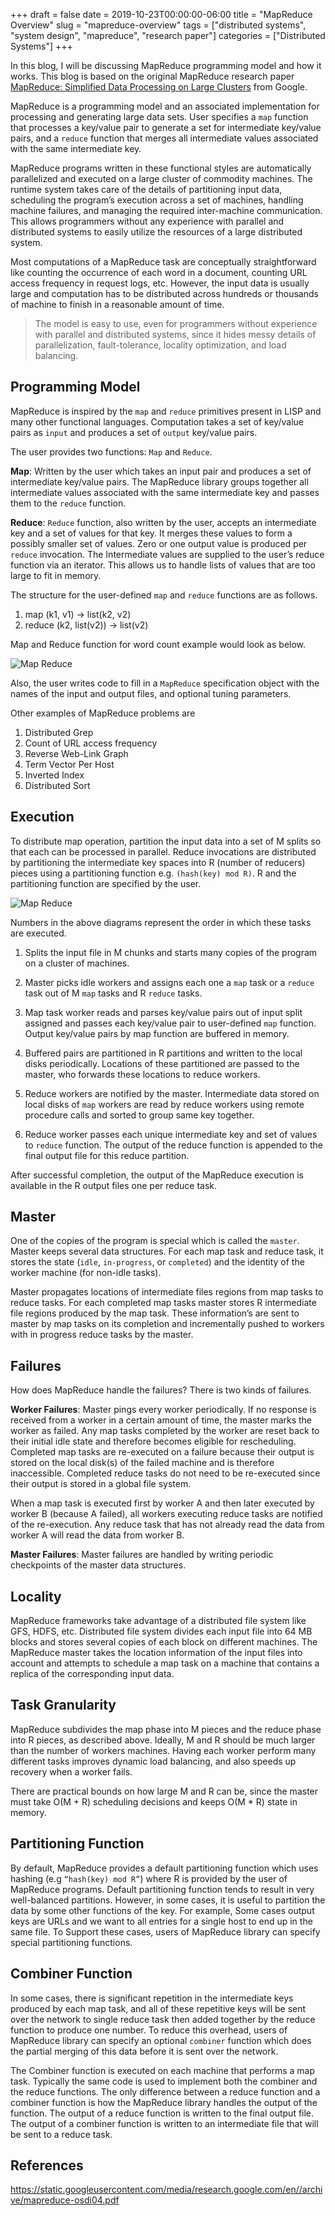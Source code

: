 +++ 
draft = false
date = 2019-10-23T00:00:00-06:00
title = "MapReduce Overview"
slug = "mapreduce-overview"
tags = ["distributed systems", "system design", "mapreduce", "research paper"]
categories = ["Distributed Systems"]
+++

In this blog, I will be discussing MapReduce programming model and how it works. This blog is based on the original MapReduce research paper [MapReduce: Simplified Data Processing on Large Clusters](https://static.googleusercontent.com/media/research.google.com/en//archive/mapreduce-osdi04.pdf) from Google.

MapReduce is a programming model and an associated implementation for processing and generating large data sets. User specifies a `map` function that processes a key/value pair to generate a set for intermediate key/value pairs, and a `reduce` function that merges all intermediate values associated with the same intermediate key.

MapReduce programs written in these functional styles are automatically parallelized and executed on a large cluster of commodity machines. The runtime system takes care of the details of partitioning input data, scheduling the program’s execution across a set of machines, handling machine failures, and managing the required inter-machine communication. This allows programmers without any experience with parallel and distributed systems to easily utilize the resources of a large distributed system.

Most computations of a MapReduce task are conceptually straightforward like counting the occurrence of each word in a document, counting URL access frequency in request logs, etc. However, the input data is usually large and computation has to be distributed across hundreds or thousands of machine to finish in a reasonable amount of time.


> The model is easy to use, even for programmers without experience with parallel and distributed systems, since it hides messy details of parallelization, fault-tolerance, locality optimization, and load balancing.

## Programming Model

MapReduce is inspired by the `map` and `reduce` primitives present in LISP and many other functional languages. Computation takes a set of key/value pairs as `input` and produces a set of `output` key/value pairs.

The user provides two functions: `Map` and `Reduce`.

**Map**: Written by the user which takes an input pair and produces a set of intermediate key/value pairs. The MapReduce library groups together all intermediate values associated with the same intermediate key and passes them to the `reduce` function.

**Reduce**: `Reduce` function, also written by the user, accepts an intermediate key and a set of values for that key. It merges these values to form a possibly smaller set of values. Zero or one output value is produced per `reduce` invocation. The Intermediate values are supplied to the user’s reduce function via an iterator. This allows us to handle lists of values that are too large to fit in memory.

The structure for the user-defined `map` and `reduce` functions are as follows.

1. map (k1, v1) → list(k2, v2)
2. reduce (k2, list(v2)) → list(v2)

Map and Reduce function for word count example would look as below.

![Map Reduce](../../images/system-design/map-reduce.webp)

Also, the user writes code to fill in a `MapReduce` specification object with the names of the input and output files, and optional tuning parameters.

Other examples of MapReduce problems are

1. Distributed Grep
2. Count of URL access frequency
3. Reverse Web-Link Graph
4. Term Vector Per Host
5. Inverted Index
6. Distributed Sort

## Execution
To distribute map operation, partition the input data into a set of M splits so that each can be processed in parallel. Reduce invocations are distributed by partitioning the intermediate key spaces into R (number of reducers) pieces using a partitioning function e.g. `(hash(key) mod R)`. R and the partitioning function are specified by the user.

![Map Reduce](../../images/system-design/map-reduce-1.webp)

Numbers in the above diagrams represent the order in which these tasks are executed.

1. Splits the input file in M chunks and starts many copies of the program on a cluster of machines.

2. Master picks idle workers and assigns each one a `map` task or a `reduce` task out of M `map` tasks and R `reduce` tasks.

3. Map task worker reads and parses key/value pairs out of input split assigned and passes each key/value pair to user-defined `map` function. Output key/value pairs by map function are buffered in memory.

4. Buffered pairs are partitioned in R partitions and written to the local disks periodically. Locations of these partitioned are passed to the master, who forwards these locations to reduce workers.

5. Reduce workers are notified by the master. Intermediate data stored on local disks of `map` workers are read by reduce workers using remote procedure calls and sorted to group same key together.

6. Reduce worker passes each unique intermediate key and set of values to `reduce` function. The output of the reduce function is appended to the final output file for this reduce partition.

After successful completion, the output of the MapReduce execution is available in the R output files one per reduce task.

## Master
One of the copies of the program is special which is called the `master`. Master keeps several data structures. For each map task and reduce task, it stores the state (`idle`, `in-progress`, or `completed`) and the identity of the worker machine (for non-idle tasks).

Master propagates locations of intermediate files regions from map tasks to reduce tasks. For each completed map tasks master stores R intermediate file regions produced by the map task. These information’s are sent to master by map tasks on its completion and incrementally pushed to workers with in progress reduce tasks by the master.

## Failures

How does MapReduce handle the failures? There is two kinds of failures.

**Worker Failures**: Master pings every worker periodically. If no response is received from a worker in a certain amount of time, the master marks the worker as failed. Any map tasks completed by the worker are reset back to their initial idle state and therefore becomes eligible for rescheduling. Completed map tasks are re-executed on a failure because their output is stored on the local disk(s) of the failed machine and is therefore inaccessible. Completed reduce tasks do not need to be re-executed since their output is stored in a global file system.

When a map task is executed first by worker A and then later executed by worker B (because A failed), all workers executing reduce tasks are notified of the re-execution. Any reduce task that has not already read the data from worker A will read the data from worker B.

**Master Failures**: Master failures are handled by writing periodic checkpoints of the master data structures.

## Locality
MapReduce frameworks take advantage of a distributed file system like GFS, HDFS, etc. Distributed file system divides each input file into 64 MB blocks and stores several copies of each block on different machines. The MapReduce master takes the location information of the input files into account and attempts to schedule a map task on a machine that contains a replica of the corresponding input data.

## Task Granularity
MapReduce subdivides the map phase into M pieces and the reduce phase into R pieces, as described above. Ideally, M and R should be much larger than the number of workers machines. Having each worker perform many different tasks improves dynamic load balancing, and also speeds up recovery when a worker fails.

There are practical bounds on how large M and R can be, since the master must take O(M + R) scheduling decisions and keeps O(M * R) state in memory.

## Partitioning Function
By default, MapReduce provides a default partitioning function which uses hashing (e.g `“hash(key) mod R”`) where R is provided by the user of MapReduce programs. Default partitioning function tends to result in very well-balanced partitions. However, in some cases, it is useful to partition the data by some other functions of the key. For example, Some cases output keys are URLs and we want to all entries for a single host to end up in the same file. To Support these cases, users of MapReduce library can specify special partitioning functions.

## Combiner Function
In some cases, there is significant repetition in the intermediate keys produced by each map task, and all of these repetitive keys will be sent over the network to single reduce task then added together by the reduce function to produce one number. To reduce this overhead, users of MapReduce library can specify an optional `combiner` function which does the partial merging of this data before it is sent over the network.

The Combiner function is executed on each machine that performs a map task. Typically the same code is used to implement both the combiner and the reduce functions. The only difference between a reduce function and a combiner function is how the MapReduce library handles the output of the function. The output of a reduce function is written to the final output file. The output of a combiner function is written to an intermediate file that will be sent to a reduce task.

## References

https://static.googleusercontent.com/media/research.google.com/en//archive/mapreduce-osdi04.pdf